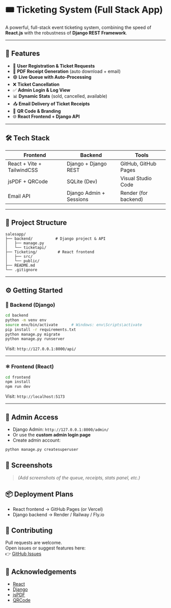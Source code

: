 
# 🎟️ Ticketing System (Full Stack App)

A powerful, full-stack event ticketing system, combining the speed of **React.js** with the robustness of **Django REST Framework**.

---

## 🚀 Features

- 🎫 **User Registration & Ticket Requests**
- 🧾 **PDF Receipt Generation** (auto download + email)
- 🟢 **Live Queue with Auto-Processing**
- ❌ **Ticket Cancellation**
- ✅ **Admin Login & Log View**
- 📊 **Dynamic Stats** (sold, cancelled, available)
- 📤 **Email Delivery of Ticket Receipts**
- 🧩 **QR Code & Branding**
- 🌐 **React Frontend + Django API**

---

## 🛠️ Tech Stack

| Frontend                         | Backend                 | Tools                 |
|----------------------------------|--------------------------|------------------------|
| React + Vite + TailwindCSS      | Django + Django REST     | GitHub, GitHub Pages   |
| jsPDF + QRCode                  | SQLite (Dev)             | Visual Studio Code     |
| Email API                       | Django Admin + Sessions  | Render (for backend)   |

---

## 📁 Project Structure

```
salesapp/
├── backend/          # Django project & API
│   ├── manage.py
│   └── ticketapi/
├── Ticketing/         # React frontend
│   ├── src/
│   └── public/
├── README.md
└── .gitignore
```

---

## ⚙️ Getting Started

### 🐍 Backend (Django)

```bash
cd backend
python -m venv env
source env/bin/activate      # Windows: env\Scripts\activate
pip install -r requirements.txt
python manage.py migrate
python manage.py runserver
```

Visit: `http://127.0.0.1:8000/api/`

---

### ⚛️ Frontend (React)

```bash
cd frontend
npm install
npm run dev
```

Visit: `http://localhost:5173`

---

## 🔐 Admin Access

- Django Admin: `http://127.0.0.1:8000/admin/`
- Or use the **custom admin login page**
- Create admin account:

```bash
python manage.py createsuperuser
```


## 📸 Screenshots

> _(Add screenshots of the queue, receipts, stats panel, etc.)_


## 📦 Deployment Plans

- React frontend → GitHub Pages (or Vercel)
- Django backend → Render / Railway / Fly.io


## 🤝 Contributing

Pull requests are welcome.  
Open issues or suggest features here:  
👉 [GitHub Issues](https://github.com/vensensibanda/ticketing-app/issues)


## 🙌 Acknowledgements

- [React](https://reactjs.org)
- [Django](https://www.djangoproject.com/)
- [jsPDF](https://github.com/parallax/jsPDF)
- [QRCode](https://github.com/soldair/node-qrcode)

